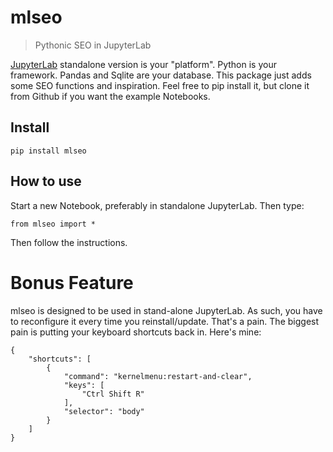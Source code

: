 # mlseo
> Pythonic SEO in JupyterLab


<a href="https://github.com/jupyterlab/jupyterlab-desktop">JupyterLab</a> standalone version is your "platform". Python is your framework. Pandas and Sqlite are your database. This package just adds some SEO functions and inspiration. Feel free to pip install it, but clone it from Github if you want the example Notebooks.

## Install

`pip install mlseo`

## How to use

Start a new Notebook, preferably in standalone JupyterLab. Then type:

    from mlseo import *
    
Then follow the instructions.

# Bonus Feature

mlseo is designed to be used in stand-alone JupyterLab. As such, you have to reconfigure it every time you reinstall/update. That's a pain. The biggest pain is putting your keyboard shortcuts back in. Here's mine:

    {
        "shortcuts": [
            {
                "command": "kernelmenu:restart-and-clear",
                "keys": [
                    "Ctrl Shift R"
                ],
                "selector": "body"
            }
        ]
    }
